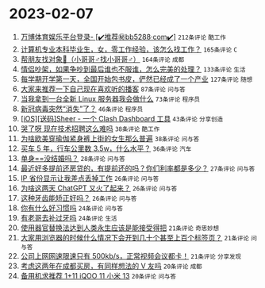 # 2023-02-07

1. [万博体育娱乐平台登录- [✔️推荐㊙️bb5288·com✔️]](https://www.v2ex.com/t/913938) `212条评论` `酷工作`
1. [计算机专业本科毕业生，女，零工作经验，该怎么找工作？](https://www.v2ex.com/t/913835) `165条评论` `C`
1. [帮朋友找对象👬（小哥哥♂找小哥哥♂）](https://www.v2ex.com/t/913849) `164条评论` `成都`
1. [情侣吵架，如果争吵到最后谁也不服谁，怎么完美的处理？](https://www.v2ex.com/t/913867) `133条评论` `生活`
1. [每学期开学第一天，全国开始包书皮，俨然已经成了一个产业](https://www.v2ex.com/t/913810) `127条评论` `随想`
1. [大家来推荐一下自己现在喜欢听的播客](https://www.v2ex.com/t/913799) `87条评论` `问与答`
1. [当我拿到一台全新 Linux 服务器我会做什么](https://www.v2ex.com/t/913860) `73条评论` `程序员`
1. [新冠病毒突然“消失”了？](https://www.v2ex.com/t/913973) `46条评论` `程序员`
1. [[iOS][送码]Sheer - 一个 Clash Dashboard 工具](https://www.v2ex.com/t/913855) `43条评论` `分享创造`
1. [哭了呀 现在技术招聘这么难吗](https://www.v2ex.com/t/913912) `38条评论` `酷工作`
1. [为啥欧美穿瑜伽紧身裤上街的女生那么普遍](https://www.v2ex.com/t/913786) `38条评论` `问与答`
1. [买车 5 年，行车公里数 3.5w，什么水平？](https://www.v2ex.com/t/913921) `36条评论` `汽车`
1. [单身==没结婚吗？](https://www.v2ex.com/t/913840) `28条评论` `问与答`
1. [最近好多提前还房贷的，有提前还的吗？你们利率都是多少？](https://www.v2ex.com/t/913828) `27条评论` `问与答`
1. [IP 省份显示让我差点丢掉工作](https://www.v2ex.com/t/913972) `26条评论` `问与答`
1. [为啥这两天 ChatGPT 又火了起来？](https://www.v2ex.com/t/913889) `26条评论` `问与答`
1. [这种牙齿能矫正好吗？](https://www.v2ex.com/t/913826) `26条评论` `问与答`
1. [你有什么好习惯吗](https://www.v2ex.com/t/913920) `24条评论` `问与答`
1. [有老哥去补过牙吗](https://www.v2ex.com/t/913868) `24条评论` `生活`
1. [使用器官替换法达到人类永生应该是能接受得把](https://www.v2ex.com/t/913858) `21条评论` `奇思妙想`
1. [大家用浏览器的时候什么情况下会开到几十个甚至上百个标签页？](https://www.v2ex.com/t/913843) `21条评论` `问与答`
1. [公司上网网速限速只有 500kb/s，正常视频会议都卡！](https://www.v2ex.com/t/913824) `21条评论` `分享发现`
1. [考虑这两年在成都买房，有同样想法的 V 友吗](https://www.v2ex.com/t/913914) `20条评论` `成都`
1. [备用机求推荐 1+11 iQOO 11 小米 13](https://www.v2ex.com/t/913830) `20条评论` `问与答`
